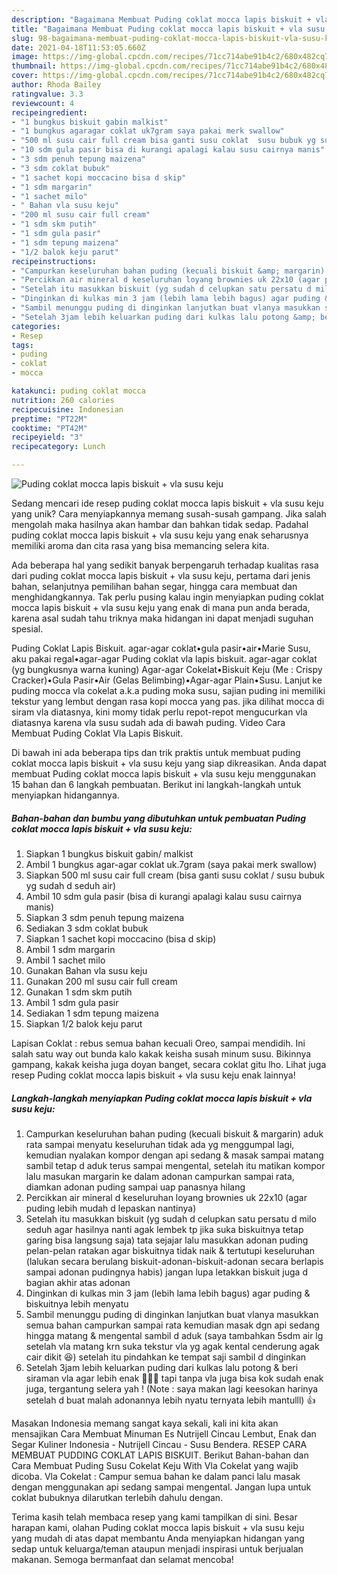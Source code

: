 ```yaml
---
description: "Bagaimana Membuat Puding coklat mocca lapis biskuit + vla susu keju Anti Gagal"
title: "Bagaimana Membuat Puding coklat mocca lapis biskuit + vla susu keju Anti Gagal"
slug: 98-bagaimana-membuat-puding-coklat-mocca-lapis-biskuit-vla-susu-keju-anti-gagal
date: 2021-04-18T11:53:05.660Z
image: https://img-global.cpcdn.com/recipes/71cc714abe91b4c2/680x482cq70/puding-coklat-mocca-lapis-biskuit-vla-susu-keju-foto-resep-utama.jpg
thumbnail: https://img-global.cpcdn.com/recipes/71cc714abe91b4c2/680x482cq70/puding-coklat-mocca-lapis-biskuit-vla-susu-keju-foto-resep-utama.jpg
cover: https://img-global.cpcdn.com/recipes/71cc714abe91b4c2/680x482cq70/puding-coklat-mocca-lapis-biskuit-vla-susu-keju-foto-resep-utama.jpg
author: Rhoda Bailey
ratingvalue: 3.3
reviewcount: 4
recipeingredient:
- "1 bungkus biskuit gabin malkist"
- "1 bungkus agaragar coklat uk7gram saya pakai merk swallow"
- "500 ml susu cair full cream bisa ganti susu coklat  susu bubuk yg sudah d seduh air"
- "10 sdm gula pasir bisa di kurangi apalagi kalau susu cairnya manis"
- "3 sdm penuh tepung maizena"
- "3 sdm coklat bubuk"
- "1 sachet kopi moccacino bisa d skip"
- "1 sdm margarin"
- "1 sachet milo"
- " Bahan vla susu keju"
- "200 ml susu cair full cream"
- "1 sdm skm putih"
- "1 sdm gula pasir"
- "1 sdm tepung maizena"
- "1/2 balok keju parut"
recipeinstructions:
- "Campurkan keseluruhan bahan puding (kecuali biskuit &amp; margarin) aduk rata sampai menyatu keseluruhan tidak ada yg menggumpal lagi, kemudian nyalakan kompor dengan api sedang &amp; masak sampai matang sambil tetap d aduk terus sampai mengental, setelah itu matikan kompor lalu masukan margarin ke dalam adonan campurkan sampai rata, diamkan adonan puding sampai uap panasnya hilang"
- "Percikkan air mineral d keseluruhan loyang brownies uk 22x10 (agar puding lebih mudah d lepaskan nantinya)"
- "Setelah itu masukkan biskuit (yg sudah d celupkan satu persatu d milo seduh agar hasilnya nanti agak lembek tp jika suka biskuitnya tetap garing bisa langsung saja) tata sejajar lalu masukkan adonan puding pelan-pelan ratakan agar biskuitnya tidak naik &amp; tertutupi keseluruhan (lalukan secara berulang biskuit-adonan-biskuit-adonan secara berlapis sampai adonan pudingnya habis) jangan lupa letakkan biskuit juga d bagian akhir atas adonan"
- "Dinginkan di kulkas min 3 jam (lebih lama lebih bagus) agar puding &amp; biskuitnya lebih menyatu"
- "Sambil menunggu puding di dinginkan lanjutkan buat vlanya masukkan semua bahan campurkan sampai rata kemudian masak dgn api sedang hingga matang &amp; mengental sambil d aduk (saya tambahkan 5sdm air lg setelah vla matang krn suka tekstur vla yg agak kental cenderung agak cair dikit 😆) setelah itu pindahkan ke tempat saji sambil d dinginkan"
- "Setelah 3jam lebih keluarkan puding dari kulkas lalu potong &amp; beri siraman vla agar lebih enak 🍫🤤🧀 tapi tanpa vla juga bisa kok sudah enak juga, tergantung selera yah ! (Note : saya makan lagi keesokan harinya setelah d buat malah adonannya lebih nyatu ternyata lebih mantulll) 👍"
categories:
- Resep
tags:
- puding
- coklat
- mocca

katakunci: puding coklat mocca 
nutrition: 260 calories
recipecuisine: Indonesian
preptime: "PT22M"
cooktime: "PT42M"
recipeyield: "3"
recipecategory: Lunch

---
```



![Puding coklat mocca lapis biskuit + vla susu keju](https://img-global.cpcdn.com/recipes/71cc714abe91b4c2/680x482cq70/puding-coklat-mocca-lapis-biskuit-vla-susu-keju-foto-resep-utama.jpg)

Sedang mencari ide resep puding coklat mocca lapis biskuit + vla susu keju yang unik? Cara menyiapkannya memang susah-susah gampang. Jika salah mengolah maka hasilnya akan hambar dan bahkan tidak sedap. Padahal puding coklat mocca lapis biskuit + vla susu keju yang enak seharusnya memiliki aroma dan cita rasa yang bisa memancing selera kita.

Ada beberapa hal yang sedikit banyak berpengaruh terhadap kualitas rasa dari puding coklat mocca lapis biskuit + vla susu keju, pertama dari jenis bahan, selanjutnya pemilihan bahan segar, hingga cara membuat dan menghidangkannya. Tak perlu pusing kalau ingin menyiapkan puding coklat mocca lapis biskuit + vla susu keju yang enak di mana pun anda berada, karena asal sudah tahu triknya maka hidangan ini dapat menjadi suguhan spesial.

Puding Coklat Lapis Biskuit. agar-agar coklat•gula pasir•air•Marie Susu, aku pakai regal•agar-agar Puding coklat vla lapis biskuit. agar-agar coklat (yg bungkusnya warna kuning) Agar-agar Cokelat•Biskuit Keju (Me : Crispy Cracker)•Gula Pasir•Air (Gelas Belimbing)•Agar-agar Plain•Susu. Lanjut ke puding mocca vla cokelat a.k.a puding moka susu, sajian puding ini memiliki tekstur yang lembut dengan rasa kopi mocca yang pas. jika dilihat mocca di siram vla diatasnya, kini momy tidak perlu repot-repot mengucurkan vla diatasnya karena vla susu sudah ada di bawah puding. Video Cara Membuat Puding Coklat Vla Lapis Biskuit.


Di bawah ini ada beberapa tips dan trik praktis untuk membuat puding coklat mocca lapis biskuit + vla susu keju yang siap dikreasikan. Anda dapat membuat Puding coklat mocca lapis biskuit + vla susu keju menggunakan 15 bahan dan 6 langkah pembuatan. Berikut ini langkah-langkah untuk menyiapkan hidangannya.

<!--inarticleads1-->

##### Bahan-bahan dan bumbu yang dibutuhkan untuk pembuatan Puding coklat mocca lapis biskuit + vla susu keju:

1. Siapkan 1 bungkus biskuit gabin/ malkist
1. Ambil 1 bungkus agar-agar coklat uk.7gram (saya pakai merk swallow)
1. Siapkan 500 ml susu cair full cream (bisa ganti susu coklat / susu bubuk yg sudah d seduh air)
1. Ambil 10 sdm gula pasir (bisa di kurangi apalagi kalau susu cairnya manis)
1. Siapkan 3 sdm penuh tepung maizena
1. Sediakan 3 sdm coklat bubuk
1. Siapkan 1 sachet kopi moccacino (bisa d skip)
1. Ambil 1 sdm margarin
1. Ambil 1 sachet milo
1. Gunakan  Bahan vla susu keju
1. Gunakan 200 ml susu cair full cream
1. Gunakan 1 sdm skm putih
1. Ambil 1 sdm gula pasir
1. Sediakan 1 sdm tepung maizena
1. Siapkan 1/2 balok keju parut


Lapisan Coklat : rebus semua bahan kecuali Oreo, sampai mendidih. Ini salah satu way out bunda kalo kakak keisha susah minum susu. Bikinnya gampang, kakak keisha juga doyan banget, secara coklat gitu lho. Lihat juga resep Puding coklat mocca lapis biskuit + vla susu keju enak lainnya! 

<!--inarticleads2-->

##### Langkah-langkah menyiapkan Puding coklat mocca lapis biskuit + vla susu keju:

1. Campurkan keseluruhan bahan puding (kecuali biskuit &amp; margarin) aduk rata sampai menyatu keseluruhan tidak ada yg menggumpal lagi, kemudian nyalakan kompor dengan api sedang &amp; masak sampai matang sambil tetap d aduk terus sampai mengental, setelah itu matikan kompor lalu masukan margarin ke dalam adonan campurkan sampai rata, diamkan adonan puding sampai uap panasnya hilang
1. Percikkan air mineral d keseluruhan loyang brownies uk 22x10 (agar puding lebih mudah d lepaskan nantinya)
1. Setelah itu masukkan biskuit (yg sudah d celupkan satu persatu d milo seduh agar hasilnya nanti agak lembek tp jika suka biskuitnya tetap garing bisa langsung saja) tata sejajar lalu masukkan adonan puding pelan-pelan ratakan agar biskuitnya tidak naik &amp; tertutupi keseluruhan (lalukan secara berulang biskuit-adonan-biskuit-adonan secara berlapis sampai adonan pudingnya habis) jangan lupa letakkan biskuit juga d bagian akhir atas adonan
1. Dinginkan di kulkas min 3 jam (lebih lama lebih bagus) agar puding &amp; biskuitnya lebih menyatu
1. Sambil menunggu puding di dinginkan lanjutkan buat vlanya masukkan semua bahan campurkan sampai rata kemudian masak dgn api sedang hingga matang &amp; mengental sambil d aduk (saya tambahkan 5sdm air lg setelah vla matang krn suka tekstur vla yg agak kental cenderung agak cair dikit 😆) setelah itu pindahkan ke tempat saji sambil d dinginkan
1. Setelah 3jam lebih keluarkan puding dari kulkas lalu potong &amp; beri siraman vla agar lebih enak 🍫🤤🧀 tapi tanpa vla juga bisa kok sudah enak juga, tergantung selera yah ! (Note : saya makan lagi keesokan harinya setelah d buat malah adonannya lebih nyatu ternyata lebih mantulll) 👍


Masakan Indonesia memang sangat kaya sekali, kali ini kita akan mensajikan Cara Membuat Minuman Es Nutrijell Cincau Lembut, Enak dan Segar Kuliner Indonesia - Nutrijell Cincau - Susu Bendera. RESEP CARA MEMBUAT PUDDING COKLAT LAPIS BISKUIT. Berikut Bahan-bahan dan Cara Membuat Puding Susu Cokelat Keju With Vla Cokelat yang wajib dicoba. Vla Cokelat : Campur semua bahan ke dalam panci lalu masak dengan menggunakan api sedang sampai mengental. Jangan lupa untuk coklat bubuknya dilarutkan terlebih dahulu dengan. 

Terima kasih telah membaca resep yang kami tampilkan di sini. Besar harapan kami, olahan Puding coklat mocca lapis biskuit + vla susu keju yang mudah di atas dapat membantu Anda menyiapkan hidangan yang sedap untuk keluarga/teman ataupun menjadi inspirasi untuk berjualan makanan. Semoga bermanfaat dan selamat mencoba!
